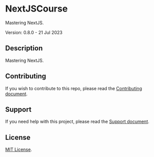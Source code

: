 # NextJSCourse

Mastering NextJS.

Version: 0.8.0 - 21 Jul 2023

## Description

Mastering NextJS.

## Contributing

If you wish to contribute to this repo, please read the [Contributing document](.github/CONTRIBUTING.md).

## Support

If you need help with this project, please read the [Support document](.github/SUPPORT.md).

## License

[MIT License](LICENSE).
